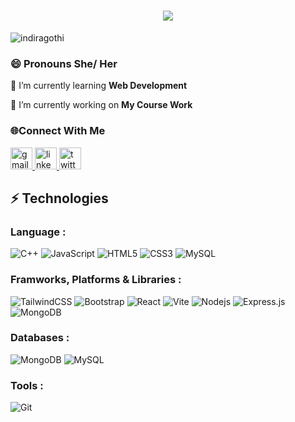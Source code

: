 <h1 align="center">
    <img src="https://readme-typing-svg.herokuapp.com/?font=Righteous&size=35&center=true&vCenter=true&width=500&height=70&duration=4000&lines=Hi+There!+👋+I'm+Indira!;+Welcome+to+my+Github+Profile!" />
</h1>

<p align="left"> <img src="https://komarev.com/ghpvc/?username=indiragothi&label=Profile%20views&color=0e75b6&style=flat" alt="indiragothi" /> </p>

<h3 align="left">😄 Pronouns She/ Her</h3>

<div align="left">
 
🌱 I’m currently learning **Web Development**
 
🔭 I’m currently working on **My Course Work**

 </div>
 
### 🌐Connect With Me
  
<div align="left">
   <a href="mailto:indiragothi007@gmail.com">
    <img src="https://img.shields.io/badge/Gmail-333333?style=for-the-badge&logo=gmail&logoColor=red" height="35" alt="gmail logo"/>
  </a>
  <a href="https://www.linkedin.com/in/indiragothi/" target="_blank">
    <img src="https://img.shields.io/static/v1?message=LinkedIn&logo=linkedin&label=&color=0077B5&logoColor=white&labelColor=&style=for-the-badge" height="35" alt="linkedin logo"  />
  </a>
  <a href="https://twitter.com/igsir_07" target="_blank">
    <img src="https://img.shields.io/static/v1?message=Twitter&logo=twitter&label=&color=1DA1F2&logoColor=white&labelColor=&style=for-the-badge" height="35" alt="twitter logo"  />
  </a>
</div>
 
 ## ⚡ Technologies 

 ### Language :

![C++](https://img.shields.io/badge/-C++-00599C?style=flat-square&logo=c)
![JavaScript](https://img.shields.io/badge/-JavaScript-black?style=flat-square&logo=javascript)
![HTML5](https://img.shields.io/badge/-HTML5-E34F26?style=flat-square&logo=html5&logoColor=white)
![CSS3](https://img.shields.io/badge/-CSS3-1572B6?style=flat-square&logo=css3)
![MySQL](https://img.shields.io/badge/-MySQL-black?style=flat-square&logo=mysql)
 

### Framworks, Platforms & Libraries :

![TailwindCSS](https://img.shields.io/badge/tailwindcss-%2338B2AC.svg?style=flat&logo=tailwind-css&logoColor=white)
![Bootstrap](https://img.shields.io/badge/-Bootstrap-563D7C?style=flat-square&logo=bootstrap)
![React](https://img.shields.io/badge/-React-black?style=flat-square&logo=react)
![Vite](https://img.shields.io/badge/vite-%23646CFF.svg?style=flat&logo=vite&logoColor=white)
![Nodejs](https://img.shields.io/badge/-Nodejs-black?style=flat-square&logo=Node.js)
![Express.js](https://img.shields.io/badge/express.js-%23404d59.svg?style=flat&logo=express&logoColor=%2361DAFB)
![MongoDB](https://img.shields.io/badge/MongoDB-%234ea94b.svg?style=flat&logo=mongodb&logoColor=white)


### Databases :

![MongoDB](https://img.shields.io/badge/MongoDB-%234ea94b.svg?style=flat&logo=mongodb&logoColor=white) 
![MySQL](https://img.shields.io/badge/mysql-%2300000f.svg?style=flat&logo=mysql&logoColor=white) 

### Tools :

![Git](https://img.shields.io/badge/-Git-black?style=flat-square&logo=git)
 

